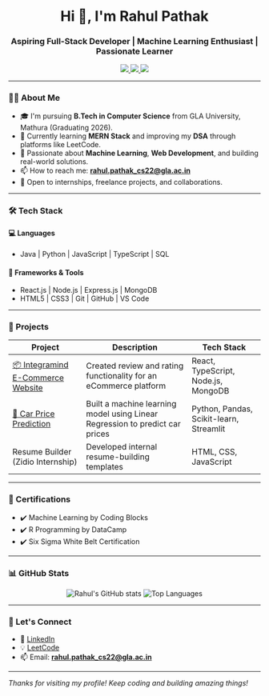 <h1 align="center">Hi 👋, I'm Rahul Pathak</h1>
<h3 align="center">Aspiring Full-Stack Developer | Machine Learning Enthusiast | Passionate Learner</h3>

<p align="center">
  <a href="https://www.linkedin.com/in/rahul-pathak-6a60ba2b2/" target="_blank">
    <img src="https://img.shields.io/badge/LinkedIn-blue?style=for-the-badge&logo=linkedin" />
  </a>
  <a href="https://github.com/RahulPathak17072005" target="_blank">
    <img src="https://img.shields.io/badge/GitHub-181717?style=for-the-badge&logo=github" />
  </a>
  <a href="https://leetcode.com/u/rp17072005/" target="_blank">
    <img src="https://img.shields.io/badge/LeetCode-FFA116?style=for-the-badge&logo=leetcode" />
  </a>
</p>

---

### 👨‍💻 About Me

- 🎓 I'm pursuing **B.Tech in Computer Science** from GLA University, Mathura (Graduating 2026).
- 🌱 Currently learning **MERN Stack** and improving my **DSA** through platforms like LeetCode.
- 🤖 Passionate about **Machine Learning**, **Web Development**, and building real-world solutions.
- 📫 How to reach me: **rahul.pathak_cs22@gla.ac.in**
- 💼 Open to internships, freelance projects, and collaborations.

---

### 🛠️ Tech Stack

#### 💻 Languages
- Java | Python | JavaScript | TypeScript | SQL

#### 🧩 Frameworks & Tools
- React.js | Node.js | Express.js | MongoDB
- HTML5 | CSS3 | Git | GitHub | VS Code

---

### 🧠 Projects

| Project | Description | Tech Stack |
|--------|-------------|------------|
| [📦 Integramind E-Commerce Website](https://github.com/integraminds/gla-rk5) | Created review and rating functionality for an eCommerce platform | React, TypeScript, Node.js, MongoDB |
| [🚗 Car Price Prediction](https://github.com/RahulPathak17072005/Car_Price-Prediction-ML-project) | Built a machine learning model using Linear Regression to predict car prices | Python, Pandas, Scikit-learn, Streamlit |
| Resume Builder (Zidio Internship) | Developed internal resume-building templates | HTML, CSS, JavaScript |

---

### 🏅 Certifications

- ✔️ Machine Learning by Coding Blocks
- ✔️ R Programming by DataCamp
- ✔️ Six Sigma White Belt Certification

---

### 📊 GitHub Stats

<p align="center">
  <img src="https://github-readme-stats.vercel.app/api?username=RahulPathak17072005&show_icons=true&theme=radical" alt="Rahul's GitHub stats" />
  <img src="https://github-readme-stats.vercel.app/api/top-langs/?username=RahulPathak17072005&layout=compact&theme=radical" alt="Top Languages" />
</p>

---

### 🚀 Let's Connect

- 💼 [LinkedIn](https://www.linkedin.com/in/rahul-pathak-6a60ba2b2/)
- 💡 [LeetCode](https://leetcode.com/u/rp17072005/)
- 📫 Email: **rahul.pathak_cs22@gla.ac.in**

---

_Thanks for visiting my profile! Keep coding and building amazing things!_

